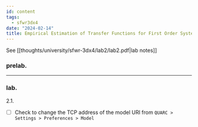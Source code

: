 ```yaml
---
id: content
tags:
  - sfwr3dx4
date: "2024-02-14"
title: Empirical Estimation of Transfer Functions for First Order Systems
---
```


See [[thoughts/university/sfwr-3dx4/lab2/lab2.pdf|lab notes]]

### prelab.

---

### lab.

2.1.

- [ ] Check to change the TCP address of the model URI from `QUARC > Settings > Preferences > Model`



